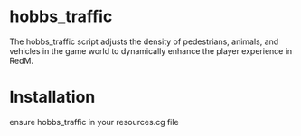 # hobbs_traffic

The hobbs_traffic script adjusts the density of pedestrians, animals, and vehicles in the game world to dynamically enhance the player experience in RedM.

# Installation

ensure hobbs_traffic in your resources.cg file
